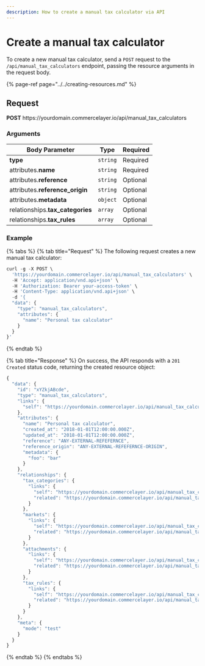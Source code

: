 ```yaml
---
description: How to create a manual tax calculator via API
---
```


# Create a manual tax calculator

To create a new manual tax calculator, send a `POST` request to the `/api/manual_tax_calculators` endpoint, passing the resource arguments in the request body.

{% page-ref page="../../creating-resources.md" %}

## Request

**POST** https://<i></i>yourdomain.commercelayer.io/api/manual_tax_calculators

### Arguments

| Body Parameter | Type     | Required |
| -------------- | -------- | -------- |
| **type**       | `string` | Required |
| attributes.**name** | `string` | Required |
| attributes.**reference** | `string` | Optional |
| attributes.**reference_origin** | `string` | Optional |
| attributes.**metadata** | `object` | Optional |
| relationships.**tax_categories** | `array` | Optional |
| relationships.**tax_rules** | `array` | Optional |

### Example

{% tabs %}
{% tab title="Request" %}
The following request creates a new manual tax calculator:

```javascript
curl -g -X POST \
  'https://yourdomain.commercelayer.io/api/manual_tax_calculators' \
  -H 'Accept: application/vnd.api+json' \
  -H 'Authorization: Bearer your-access-token' \
  -H 'Content-Type: application/vnd.api+json' \
  -d '{
  "data": {
    "type": "manual_tax_calculators",
    "attributes": {
      "name": "Personal tax calculator"
    }
  }
}'
```
{% endtab %}

{% tab title="Response" %}
On success, the API responds with a `201 Created` status code, returning the created resource object:

```javascript
{
  "data": {
    "id": "xYZkjABcde",
    "type": "manual_tax_calculators",
    "links": {
      "self": "https://yourdomain.commercelayer.io/api/manual_tax_calculators/xYZkjABcde"
    },
    "attributes": {
      "name": "Personal tax calculator",
      "created_at": "2018-01-01T12:00:00.000Z",
      "updated_at": "2018-01-01T12:00:00.000Z",
      "reference": "ANY-EXTERNAL-REFEFERNCE",
      "reference_origin": "ANY-EXTERNAL-REFEFERNCE-ORIGIN",
      "metadata": {
        "foo": "bar"
      }
    },
    "relationships": {
      "tax_categories": {
        "links": {
          "self": "https://yourdomain.commercelayer.io/api/manual_tax_calculators/xYZkjABcde/relationships/tax_categories",
          "related": "https://yourdomain.commercelayer.io/api/manual_tax_calculators/xYZkjABcde/tax_categories"
        }
      },
      "markets": {
        "links": {
          "self": "https://yourdomain.commercelayer.io/api/manual_tax_calculators/xYZkjABcde/relationships/markets",
          "related": "https://yourdomain.commercelayer.io/api/manual_tax_calculators/xYZkjABcde/markets"
        }
      },
      "attachments": {
        "links": {
          "self": "https://yourdomain.commercelayer.io/api/manual_tax_calculators/xYZkjABcde/relationships/attachments",
          "related": "https://yourdomain.commercelayer.io/api/manual_tax_calculators/xYZkjABcde/attachments"
        }
      },
      "tax_rules": {
        "links": {
          "self": "https://yourdomain.commercelayer.io/api/manual_tax_calculators/xYZkjABcde/relationships/tax_rules",
          "related": "https://yourdomain.commercelayer.io/api/manual_tax_calculators/xYZkjABcde/tax_rules"
        }
      }
    },
    "meta": {
      "mode": "test"
    }
  }
}
```
{% endtab %}
{% endtabs %}

